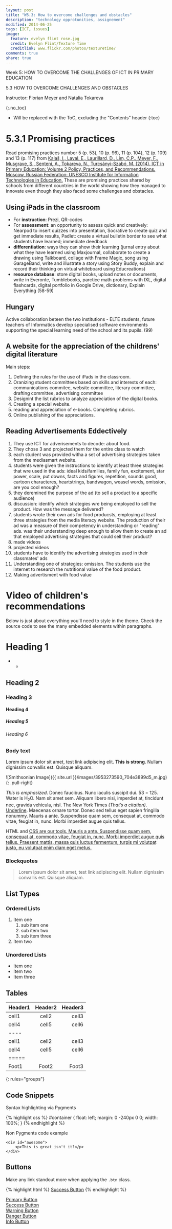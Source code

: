 ```yaml
---
layout: post
title: "W5.3: How to overcome challenges and obstacles"
description: "technology opprotunities, assignement"
modified: 2014-06-25
tags: [ICT, issues]
image:
  feature: evelyn flint rose.jpg
  credit: Evelyn Flint/Texture Time
  creditlink: www.flickr.com/photos/texturetime/
comments: true
share: true
---
```


Week 5: HOW TO OVERCOME THE CHALLENGES OF ICT IN PRIMARY EDUCATION

5.3 HOW TO OVERCOME CHALLENGES AND OBSTACLES

Instructor: Florian Meyer and Natalia Tokareva

{:.no_toc}

* Will be replaced with the ToC, excluding the "Contents" header
{:toc}

# 5.3.1 Promising practices

Read promising practices number 5 (p. 53), 10 (p. 96), 11 (p. 104), 12 (p. 109) and 13 (p. 117) from [Kalaš, I., Laval, E., Laurillard, D., Lim, C.P., Meyer, F., Musgrave, S., Senteni, A., Tokareva, N., Turcsányi-Szabó, M. (2014). ICT in Primary Education: Volume 2 Policy, Practices, and Recommendations. Moscow, Russian Federation: UNESCO Institute for Information Technologies in Education.](https://d396qusza40orc.cloudfront.net/ictinprimary/unesco_book/Book_ICTinPE_Vol2.pdf) 
These are promising practices shared by schools from different countries in the world showing how they managed to innovate even though they also faced some challenges and obstacles.

## Using iPads in the classroom

* For **instruction**: Prezi, QR-codes
* For **assessment**: an opportunity to assess quick and creatively: Nearpod to insert quizzes into presentation, Socrative to create quiz and get immediate results, Padlet: create a virtual bulletin border to see what students have learned; immediate deedback
* **differentiation**: ways they can show their learning (jurnal entry about what they have learned using Maxjournal, collaborate to create a drawing using Talkboard, collage with Frame Magic, song using GarageBand, write and illustrate a story using Story Buddy, explain and record their thinking on virtual whiteboard using Educreations)
* **resource database**: store digital books, upload notes or documents, write in Everonte, Tumblebooks, parctice math problems with IXL, digital flashcards, digital portfolio in Google Drive, dictionary, Explain Everything
(58-59)

## Hungary

Active collaboration beteen the two institutions - ELTE students, future teachers of Informatics develop specialised software environments supporting the special learning need of the school and 
its pupils. (99)

## A website for the appreciation of the childrens' digital literature

Main steps:

1. Defining the rules for the use of iPads in the classroom.
2. Oranizing student committees based on skills and interests of each: communications commitee, website committee, literary committee, drafting committee, advertising committee
3. Designint the list rubrics to analyze appreciation of the digital books. 
4. Creating a special website.
5. reading and appreciation of e-books. Completing rubrics.
6. Online publishing of the appreciations.

## Reading Advertisements Eddectively

1. They use ICT for adverisements to decode: about food.
2. They chose 3 and projected them for the entire class to watch
3. each student was provided witha a set of advertising strategies taken from the mediasmart website.
4. students were given the instructions to identify at least three strategies that wre used in the ads: ideal kids/families, family fun, excitement, star power, scale, put downs, facts and figures, repetition, sounds good, cartoon characteres, heartstrings, bandwagon, weasel words, omission, are you cool enough?
5. they deremined the purpose of the ad (to sell a product to a specific audience)
6. discussion: identify which strategies wre being employed to sell the product. How was the message delivered?
7. students wrote their own ads for food producsts, employing at least three strategies from the media literacy website. The production of their ad was a measure of their competency in understanding or "reading" ads. was their understanding deep enough to allow them to create an ad that employed advertising strategies that could sell their product?
8. made videos
9. projected videos
10. students have to identify the advertising strategies used in their classmates' ads
11. Understanding one of strategies: omission. The students use the internet to research the nutritional value of the food product.
12. Making advertisment with food value

# Video of children's recommendations









Below is just about everything you'll need to style in the theme. Check the source code to see the many embedded elements within paragraphs.

# Heading 1

*
  - 

## Heading 2

### Heading 3

#### Heading 4

##### Heading 5

###### Heading 6

### Body text

Lorem ipsum dolor sit amet, test link adipiscing elit. **This is strong**. Nullam dignissim convallis est. Quisque aliquam.

![Smithsonian Image]({{ site.url }}/images/3953273590_704e3899d5_m.jpg)
{: .pull-right}

*This is emphasized*. Donec faucibus. Nunc iaculis suscipit dui. 53 = 125. Water is H<sub>2</sub>O. Nam sit amet sem. Aliquam libero nisi, imperdiet at, tincidunt nec, gravida vehicula, nisl. The New York Times <cite>(That’s a citation)</cite>. <u>Underline</u>. Maecenas ornare tortor. Donec sed tellus eget sapien fringilla nonummy. Mauris a ante. Suspendisse quam sem, consequat at, commodo vitae, feugiat in, nunc. Morbi imperdiet augue quis tellus.

HTML and <abbr title="cascading stylesheets">CSS<abbr> are our tools. Mauris a ante. Suspendisse quam sem, consequat at, commodo vitae, feugiat in, nunc. Morbi imperdiet augue quis tellus. Praesent mattis, massa quis luctus fermentum, turpis mi volutpat justo, eu volutpat enim diam eget metus.

### Blockquotes

> Lorem ipsum dolor sit amet, test link adipiscing elit. Nullam dignissim convallis est. Quisque aliquam.

## List Types

### Ordered Lists

1. Item one
   1. sub item one
   2. sub item two
   3. sub item three
2. Item two

### Unordered Lists

* Item one
* Item two
* Item three

## Tables

| Header1 | Header2 | Header3 |
|:--------|:-------:|--------:|
| cell1   | cell2   | cell3   |
| cell4   | cell5   | cell6   |
|----
| cell1   | cell2   | cell3   |
| cell4   | cell5   | cell6   |
|=====
| Foot1   | Foot2   | Foot3
{: rules="groups"}

## Code Snippets

Syntax highlighting via Pygments

{% highlight css %}
#container {
  float: left;
  margin: 0 -240px 0 0;
  width: 100%;
}
{% endhighlight %}

Non Pygments code example

    <div id="awesome">
        <p>This is great isn't it?</p>
    </div>

## Buttons

Make any link standout more when applying the `.btn` class.

{% highlight html %}
<a href="#" class="btn btn-success">Success Button</a>
{% endhighlight %}

<div markdown="0"><a href="#" class="btn">Primary Button</a></div>
<div markdown="0"><a href="#" class="btn btn-success">Success Button</a></div>
<div markdown="0"><a href="#" class="btn btn-warning">Warning Button</a></div>
<div markdown="0"><a href="#" class="btn btn-danger">Danger Button</a></div>
<div markdown="0"><a href="#" class="btn btn-info">Info Button</a></div>
